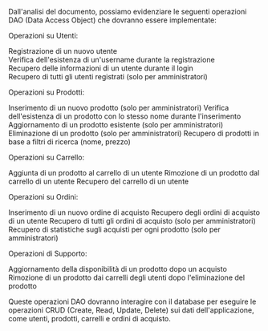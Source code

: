 Dall'analisi del documento, possiamo evidenziare le seguenti operazioni DAO (Data Access Object) che dovranno essere implementate:

Operazioni su Utenti:

Registrazione di un nuovo utente	
Verifica dell'esistenza di un'username durante la registrazione 	
Recupero delle informazioni di un utente durante il login 	
Recupero di tutti gli utenti registrati (solo per amministratori) 	


Operazioni su Prodotti:

Inserimento di un nuovo prodotto (solo per amministratori) 
Verifica dell'esistenza di un prodotto con lo stesso nome durante l'inserimento
Aggiornamento di un prodotto esistente (solo per amministratori) 
Eliminazione di un prodotto (solo per amministratori) 
Recupero di prodotti in base a filtri di ricerca (nome, prezzo) 


Operazioni su Carrello:

Aggiunta di un prodotto al carrello di un utente
Rimozione di un prodotto dal carrello di un utente
Recupero del carrello di un utente


Operazioni su Ordini:

Inserimento di un nuovo ordine di acquisto 
Recupero degli ordini di acquisto di un utente
Recupero di tutti gli ordini di acquisto (solo per amministratori) 
Recupero di statistiche sugli acquisti per ogni prodotto (solo per amministratori)


Operazioni di Supporto:

Aggiornamento della disponibilità di un prodotto dopo un acquisto
Rimozione di un prodotto dai carrelli degli utenti dopo l'eliminazione del prodotto



Queste operazioni DAO dovranno interagire con il database per eseguire le operazioni CRUD (Create, Read, Update, Delete) sui dati dell'applicazione, come utenti, prodotti, carrelli e ordini di acquisto.
